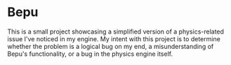 # Bepu

This is a small project showcasing a simplified version of a physics-related issue I've noticed in my engine. My intent with this project is to determine whether the problem is a logical bug on my end, a misunderstanding of Bepu's functionality, or a bug in the physics engine itself.
